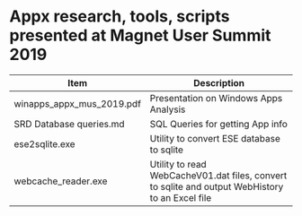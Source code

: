 # Appx research, tools, scripts presented at Magnet User Summit 2019

Item | Description
---- | -----------
winapps_appx_mus_2019.pdf | Presentation on Windows Apps Analysis
SRD Database queries.md | SQL Queries for getting App info 
ese2sqlite.exe | Utility to convert ESE database to sqlite
webcache_reader.exe | Utility to read WebCacheV01.dat files, convert to sqlite and output WebHistory to an Excel file
